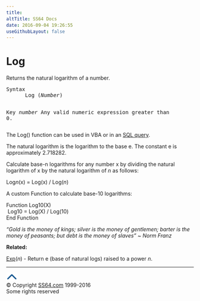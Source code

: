 ```yaml
---
title:
altTitle: SS64 Docs
date: 2016-09-04 19:26:55
useGithubLayout: false
---
```

<!-- #BeginLibraryItem "/Library/head_access.lbi" --><!-- #EndLibraryItem --><h1>Log</h1>
<p> Returns the natural logarithm of a number. </p>
<pre>Syntax
      Log (<i>Number</i>)

Key
   <i>number</i>   Any valid numeric expression greater than 0.</pre>
<p>The Log() function can be used in VBA or in an <a href="syntax-functions.html">SQL query</a>.</p>
<p>The natural logarithm is the logarithm to the base e. The constant e is approximately 2.718282.</p>
<p>Calculate base-n logarithms for any number x by dividing the natural logarithm of x by the natural logarithm of <i>n</i> as follows:</p>
<p class="code">Log<i>n</i>(x) = Log(x) / Log(<i>n</i>)</p>
<p>A custom Function to calculate base-10 logarithms:</p>
<p class="code">Function Log10(X)<br>
&nbsp;Log10 = Log(X) / Log(10)<br>
End Function</p>
<p class="quote"><i>“Gold is the money of kings; silver is the money of gentlemen; barter is the money of peasants; but debt is the money of slaves” ~ Norm Franz </i></p>
<p><b>Related:</b></p>
<p><a href="exp.html">Exp</a>(<i>n</i>) - Return e (base of natural logs) raised to a power <i>n</i>.</p><!-- #BeginLibraryItem "/Library/foot_access.lbi" --><p>
<!-- access -->

<hr>
<div id="bl" class="footer"><a href="log.html#"><img src="../images/top.png" width="30" height="22" alt="Back to the Top"></a></div>
<div id="br" class="footer, tagline">© Copyright <a href="http://ss64.com/">SS64.com</a> 1999-2016<br>
Some rights reserved</div><!-- #EndLibraryItem -->

